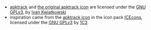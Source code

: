 - [apktrack](https://github.com/JusticeRage/ApkTrack) and [the original apktrack icon](https://github.com/JusticeRage/ApkTrack/blob/master/app/src/main/res/drawable/ic_launcher.xml) are licensed under the [GNU GPLv3](https://github.com/JusticeRage/ApkTrack/blob/master/LICENSE.txt), by [Ivan Kwiatkowski](https://github.com/JusticeRage)
- inspiration came from the [apktrack icon](https://github.com/1C3/ICEcons/blob/master/app/src/main/res/drawable-nodpi/nodpi_apktrack.png) in the icon pack [ICEcons](https://github.com/1C3/ICEcons), licensed under the [GNU GPLv3](https://github.com/1C3/ICEcons/blob/master/LICENSE) by [1C3](https://github.com/1C3)
